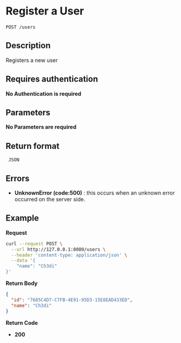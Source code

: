 # Register a User

    POST /users

## Description

Registers a new user

## Requires authentication

**No Authentication is required**

## Parameters

**No Parameters are required**

## Return format

     JSON

## Errors

- **UnknownError (code:500)** : this occurs when an unknown error occurred on the server side.

## Example

**Request**

```bash
curl --request POST \
  --url http://127.0.0.1:8080/users \
  --header 'content-type: application/json' \
  --data '{
	"name": "Ch3di"
}'
```

**Return Body**

```json
{
  "id": "7685C4D7-C7FB-4E91-95D3-15E8EAD433ED",
  "name": "Ch3di"
}
```

**Return Code**

- **200**
